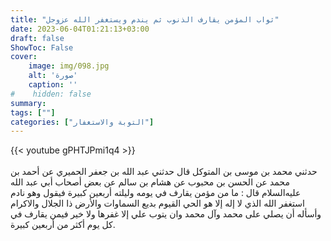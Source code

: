 ```yaml
---
title: "ثواب المؤمن يقارف الذنوب ثم يندم ويستغفر الله عزوجل"
date: 2023-06-04T01:21:13+03:00
draft: false
ShowToc: False
cover:
    image: img/098.jpg
    alt: 'صورة'
    caption: ''
#    hidden: false
summary: 
tags: [""]
categories: ["التوبة والاستغفار"]
---
```

{{< youtube gPHTJPmi1q4 >}}  
 <br>
حدثني محمد بن موسى بن المتوكل قال حدثني عبد الله بن جعفر
الحميري عن أحمد بن محمد عن الحسن بن محبوب عن هشام بن سالم عن
بعض أصحاب أبي عبد الله عليه‌السلام قال : ما من مؤمن يقارف في يومه وليلته
أربعين كبيرة فيقول وهو نادم استغفر الله الذي لا إله إلا هو الحي القيوم
بديع السماوات والأرض ذا الجلال والاكرام وأسأله أن يصلي على محمد وآل
محمد وان يتوب علي إلا غفرها ولا خير فيمن يقارف في كل يوم أكثر من
أربعين كبيرة.


